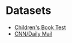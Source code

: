 # Datasets


- [Children's Book Test](http://www.thespermwhale.com/jaseweston/babi/CBTest.tgz)
- [CNN/Daily Mail](#)
